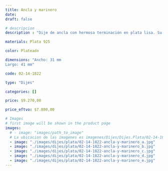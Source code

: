 ```yaml
---
title: Ancla y marinero
date: 
draft: false

# descripcion
description : "Dije de ancla con hermosa terminación en plata lisa. Su simbología se traslada a los afectos siendo el ancla el amor que nos sujeta con fuerza a esas personas que amamos y a la que volvemos siempre. También aluden a la tranquilidad y a la serenidad."

materials: Plata 925

color: Plateado

dimensions: "Ancho: 31 mm 
Largo: 41 mm"

code: 02-14-1822

type: "Dijes"

categories: []

price: $9.270,00

price_eftvo: $7.880,00

# Images
# first image will be shown in the product page
images:
  # - image: "images/path_to_image"
  # La ubicacion de las imagenes es imagenes/Dijes/Dijes.Plata/02-14-1822-ancla-y-marinero
  - image: "./images/dijes/plata/02-14-1822-ancla-y-marinero_a.jpg"
  - image: "./images/dijes/plata/02-14-1822-ancla-y-marinero_b.jpg"
  - image: "./images/dijes/plata/02-14-1822-ancla-y-marinero_c.jpg"
  - image: "./images/dijes/plata/02-14-1822-ancla-y-marinero_d.jpg"
  - image: "./images/dijes/plata/02-14-1822-ancla-y-marinero_e.jpg"
---
```

